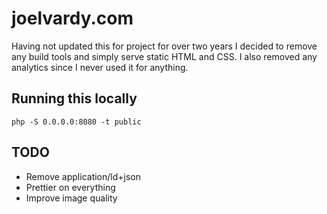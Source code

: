 # joelvardy.com

Having not updated this for project for over two years I decided to remove any build tools and simply serve static HTML and CSS. I also removed any analytics since I never used it for anything.

## Running this locally

```
php -S 0.0.0.0:8080 -t public
```

## TODO

 * Remove application/ld+json
 * Prettier on everything
 * Improve image quality
